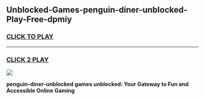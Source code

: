
## Unblocked-Games-penguin-diner-unblocked-Play-Free-dpmiy
<h3>
<a href="https://premium76.site?title=penguin-diner-unblocked&ref=19M">CLICK TO PLAY</a></h3>
<hr>

<h3>
<a href="https://premium76.site?title=penguin-diner-unblocked&ref=19M">CLICK 2 PLAY</a>
  
</h3>

<a href="https://premium76.site?title=penguin-diner-unblocked&ref=19M"><img src="https://clearcache.store/games.png"></a>


**penguin-diner-unblocked games unblocked: Your Gateway to Fun and Accessible Online Gaming**
